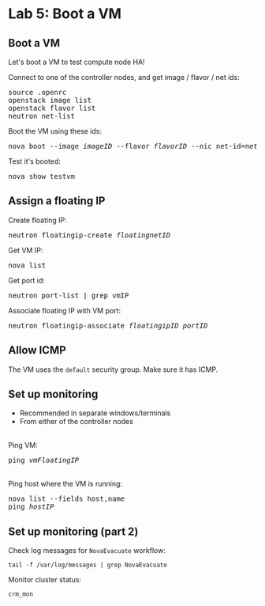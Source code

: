 <!-- .slide: data-state="section-break" id="lab-5" data-menu-title="Lab 5: Boot a VM" -->
# Lab 5: Boot a VM


<!-- .slide: data-state="normal" id="boot-vm" -->
## Boot a VM

Let's boot a VM to test compute node HA!

Connect to one of the controller nodes, and get image / flavor / net ids:

<pre>
source .openrc
openstack image list
openstack flavor list
neutron net-list
</pre>

Boot the VM using these ids:

<pre>
nova boot --image <em>imageID</em> --flavor <em>flavorID</em> --nic net-id=<em>netID</em> testvm
</pre>

Test it's booted:

<pre>
nova show testvm
</pre>


<!-- .slide: data-state="normal" id="floating-ip" -->
## Assign a floating IP

Create floating IP:

<pre>
neutron floatingip-create <em>floatingnetID</em>
</pre>

Get VM IP:

<pre>
nova list
</pre>

Get port id:

<pre>
neutron port-list | grep vmIP
</pre>

Associate floating IP with VM port:

<pre>
neutron floatingip-associate <em>floatingipID portID</em>
</pre>


<!-- .slide: data-state="normal" id="allow-icmp" -->
## Allow ICMP

The VM uses the `default` security group. Make sure it has ICMP.


<!-- .slide: data-state="normal" id="setup-monitoring" -->
## Set up monitoring

* Recommended in separate windows/terminals
* From either of the controller nodes

<br />
Ping VM:

<pre>
ping <em>vmFloatingIP</em>
</pre>

<br />
Ping host where the VM is running:

<pre>
nova list --fields host,name
ping <em>hostIP</em>
</pre>


<!-- .slide: data-state="normal" id="setup-monitoring-2" -->
## Set up monitoring (part 2)

Check log messages for `NovaEvacuate` workflow:

```
tail -f /var/log/messages | grep NovaEvacuate
```

Monitor cluster status:

```
crm_mon
```
